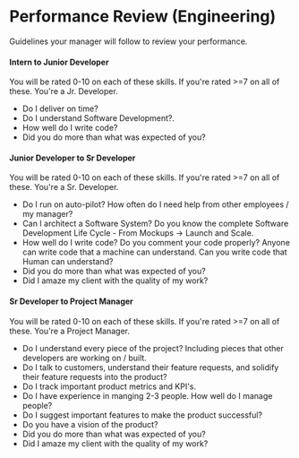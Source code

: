 # Performance Review (Engineering)

Guidelines your manager will follow to review your performance. 

#### Intern to Junior Developer
You will be rated 0-10 on each of these skills. If you're rated >=7 on all of these. You're a Jr. Developer.
- Do I deliver on time?
- Do I understand Software Development?.
- How well do I write code?
- Did you do more than what was expected of you?

#### Junior Developer to Sr Developer
You will be rated 0-10 on each of these skills. If you're rated >=7 on all of these. You're a Sr. Developer.
- Do I run on auto-pilot? How often do I need help from other employees / my manager?
- Can I architect a Software System? Do you know the complete Software Development Life Cycle - From Mockups -> Launch and Scale.
- How well do I write code? Do you comment your code properly? Anyone can write code that a machine can understand. Can you write code that Human can understand?
- Did you do more than what was expected of you?
- Did I amaze my client with the quality of my work?

#### Sr Developer to Project Manager
You will be rated 0-10 on each of these skills. If you're rated >=7 on all of these. You're a Project Manager.
- Do I understand every piece of the project? Including pieces that other developers are working on / built.
- Do I talk to customers, understand their feature requests, and solidify their feature requests into the product?
- Do I track important product metrics and KPI's.
- Do I have experience in manging 2-3 people. How well do I manage people?
- Do I suggest important features to make the product successful?
- Do you have a vision of the product?
- Did you do more than what was expected of you?
- Did I amaze my client with the quality of my work?
